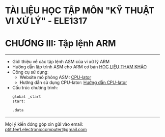 # TÀI LIỆU HỌC TẬP MÔN "KỸ THUẬT VI XỬ LÝ" - ELE1317
# CHƯƠNG III: Tập lệnh ARM
---
- Giới thiệu về các tập lệnh ASM của vi xử lý ARM
- Hướng dẫn lập trình ASM cho ARM cơ bản
[HỌC LIỆU THAM KHẢO](./../Materials/Chuong%202_Vi%20xu%20ly%20ARM.pdf)
- Công cụ sử dụng:
    - Website mô phỏng ASM: [CPU-lator](https://cpulator.01xz.net/)
    - Hướng dẫn sử dụng CPU-lator: [Hướng dẫn CPU-lator]()
- Cấu trúc chương trình:
    ```C
    global _start
    start:

    .data
    ```
---
Mọi ý kiến đóng góp xin gửi vào email: ptit.fee1.electroniccomputer@gmail.com
